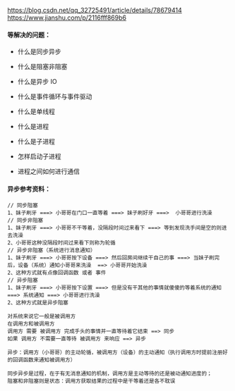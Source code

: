 https://blog.csdn.net/qq_32725491/article/details/78679414
https://www.jianshu.com/p/2116fff869b6
#### 等解决的问题：
- 什么是同步异步

- 什么是阻塞非阻塞

- 什么是异步 IO

- 什么是事件循环与事件驱动

- 什么是单线程

- 什么是进程

- 什么是子进程

- 怎样启动子进程

- 进程之间如何进行通信

#### 异步参考资料：
```text
// 同步阻塞
1、妹子刷牙 ===> 小哥哥在门口一直等着 ===> 妹子刷好牙 ===>  小哥哥进行洗澡
// 同步非阻塞
1、妹子刷牙 ===> 小哥哥不干等着，没隔段时间过来看下 ===> 等到发现洗手间是空的则进去洗澡
2、小哥哥这种没隔段时间过来看下则称为轮循
// 异步非阻塞（系统进行消息通知）
1、妹子刷牙 ===> 小哥哥按下设备 ===> 然后回房间继续干自己的事 ===> 当妹子刷完后，设备（系统）通知小哥哥来洗澡  ==> 小哥哥开始洗澡
2、这种方式就有点像回调函数 或者 事件
// 异步阻塞
1、妹子刷牙 ===> 小哥哥按下设置 ===> 但是没有干其他的事情就傻傻的等着系统的通知 ===> 系统通知 ===> 小哥哥进行洗澡
2、这种方式就是异步阻塞

对系统来说它一般是被调用方
在调用方和被调用方
调用方 需要 被调用方 完成手头的事情并一直等待着它结束 ==> 同步
如果 调用方 不需要一直等待 被调用方 来响应 ==> 异步

异步：调用方（小哥哥）的主动轮循，被调用方（设备）的主动通知（执行调用方时提前注册好的回调函数来通知被调用方）

同步异步是过程，在于有无消息通知的机制，调用方是主动等待的还是被动通知进度的；
阻塞和非阻塞则是状态：调用方获取结果的过程中是干等着还是各不耽误

```

































